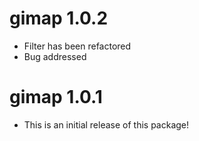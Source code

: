 # gimap 1.0.2

* Filter has been refactored
* Bug addressed

# gimap 1.0.1

* This is an initial release of this package!
